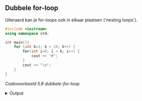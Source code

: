 ## Dubbele for-loop

Uiteraard kan je for-loops ook in elkaar plaatsen ('nesting loops'). 

```c++ {.line-numbers}
#include <iostream>
using namespace std;

int main(){
    for (int k=1; k < 10; k++) {
        for(int i=0; i < k; i++) {
            cout << "#";
        }
        cout << "\n";
    }
}
```
*Codevoorbeeld 5.8 dubbele-for-loop*

<details>
  <summary>Output</summary>

  ```c++ {.line-numbers}
#
##
###
####
#####
######
#######
########
#########
  ```
</details>
